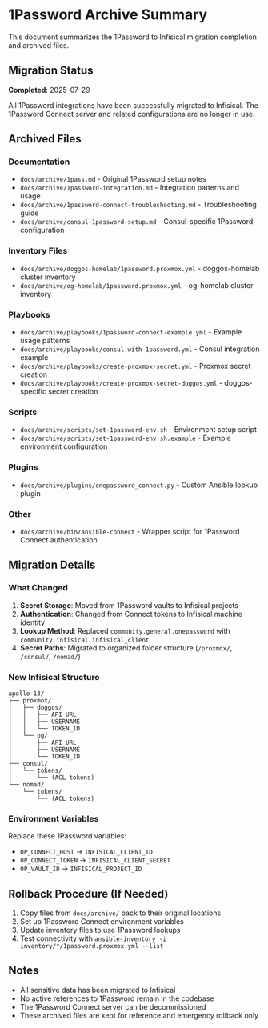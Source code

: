 # 1Password Archive Summary

This document summarizes the 1Password to Infisical migration completion and archived files.

## Migration Status

**Completed**: 2025-07-29

All 1Password integrations have been successfully migrated to Infisical. The 1Password Connect server and related configurations are no longer in use.

## Archived Files

### Documentation
- `docs/archive/1pass.md` - Original 1Password setup notes
- `docs/archive/1password-integration.md` - Integration patterns and usage
- `docs/archive/1password-connect-troubleshooting.md` - Troubleshooting guide
- `docs/archive/consul-1password-setup.md` - Consul-specific 1Password configuration

### Inventory Files
- `docs/archive/doggos-homelab/1password.proxmox.yml` - doggos-homelab cluster inventory
- `docs/archive/og-homelab/1password.proxmox.yml` - og-homelab cluster inventory

### Playbooks
- `docs/archive/playbooks/1password-connect-example.yml` - Example usage patterns
- `docs/archive/playbooks/consul-with-1password.yml` - Consul integration example
- `docs/archive/playbooks/create-proxmox-secret.yml` - Proxmox secret creation
- `docs/archive/playbooks/create-proxmox-secret-doggos.yml` - doggos-specific secret creation

### Scripts
- `docs/archive/scripts/set-1password-env.sh` - Environment setup script
- `docs/archive/scripts/set-1password-env.sh.example` - Example environment configuration

### Plugins
- `docs/archive/plugins/onepassword_connect.py` - Custom Ansible lookup plugin

### Other
- `docs/archive/bin/ansible-connect` - Wrapper script for 1Password Connect authentication

## Migration Details

### What Changed
1. **Secret Storage**: Moved from 1Password vaults to Infisical projects
2. **Authentication**: Changed from Connect tokens to Infisical machine identity
3. **Lookup Method**: Replaced `community.general.onepassword` with `community.infisical.infisical_client`
4. **Secret Paths**: Migrated to organized folder structure (`/proxmox/`, `/consul/`, `/nomad/`)

### New Infisical Structure
```
apollo-13/
├── proxmox/
│   ├── doggos/
│   │   ├── API_URL
│   │   ├── USERNAME
│   │   └── TOKEN_ID
│   └── og/
│       ├── API_URL
│       ├── USERNAME
│       └── TOKEN_ID
├── consul/
│   └── tokens/
│       └── (ACL tokens)
└── nomad/
    └── tokens/
        └── (ACL tokens)
```

### Environment Variables
Replace these 1Password variables:
- `OP_CONNECT_HOST` → `INFISICAL_CLIENT_ID`
- `OP_CONNECT_TOKEN` → `INFISICAL_CLIENT_SECRET`
- `OP_VAULT_ID` → `INFISICAL_PROJECT_ID`

## Rollback Procedure (If Needed)

1. Copy files from `docs/archive/` back to their original locations
2. Set up 1Password Connect environment variables
3. Update inventory files to use 1Password lookups
4. Test connectivity with `ansible-inventory -i inventory/*/1password.proxmox.yml --list`

## Notes

- All sensitive data has been migrated to Infisical
- No active references to 1Password remain in the codebase
- The 1Password Connect server can be decommissioned
- These archived files are kept for reference and emergency rollback only